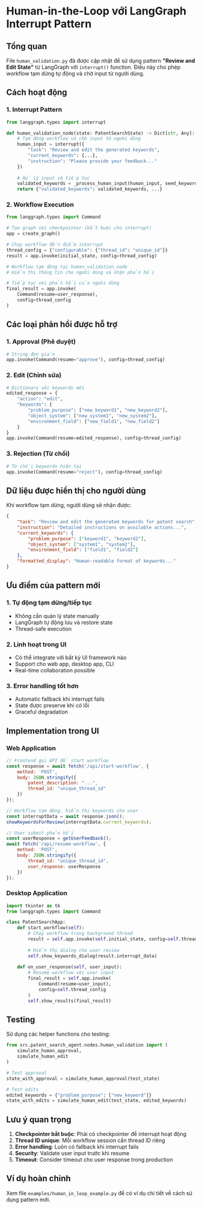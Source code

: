 # Human-in-the-Loop với LangGraph Interrupt Pattern

## Tổng quan

File `human_validation.py` đã được cập nhật để sử dụng pattern **"Review and Edit State"** từ LangGraph với `interrupt()` function. Điều này cho phép workflow tạm dừng tự động và chờ input từ người dùng.

## Cách hoạt động

### 1. Interrupt Pattern

```python
from langgraph.types import interrupt

def human_validation_node(state: PatentSearchState) -> Dict[str, Any]:
    # Tạm dừng workflow và chờ input từ người dùng
    human_input = interrupt({
        "task": "Review and edit the generated keywords",
        "current_keywords": {...},
        "instruction": "Please provide your feedback..."
    })
    
    # Xử lý input và tiếp tục
    validated_keywords = _process_human_input(human_input, seed_keywords)
    return {"validated_keywords": validated_keywords, ...}
```

### 2. Workflow Execution

```python
from langgraph.types import Command

# Tạo graph với checkpointer (bắt buộc cho interrupt)
app = create_graph()

# Chạy workflow đến điểm interrupt
thread_config = {"configurable": {"thread_id": "unique_id"}}
result = app.invoke(initial_state, config=thread_config)

# Workflow tạm dừng tại human_validation_node
# Hiển thị thông tin cho người dùng và nhận phản hồi

# Tiếp tục với phản hồi của người dùng
final_result = app.invoke(
    Command(resume=user_response), 
    config=thread_config
)
```

## Các loại phản hồi được hỗ trợ

### 1. Approval (Phê duyệt)
```python
# String đơn giản
app.invoke(Command(resume="approve"), config=thread_config)
```

### 2. Edit (Chỉnh sửa)
```python
# Dictionary với keywords mới
edited_response = {
    "action": "edit",
    "keywords": {
        "problem_purpose": ["new_keyword1", "new_keyword2"],
        "object_system": ["new_system1", "new_system2"],
        "environment_field": ["new_field1", "new_field2"]
    }
}
app.invoke(Command(resume=edited_response), config=thread_config)
```

### 3. Rejection (Từ chối)
```python
# Từ chối keywords hiện tại
app.invoke(Command(resume="reject"), config=thread_config)
```

## Dữ liệu được hiển thị cho người dùng

Khi workflow tạm dừng, người dùng sẽ nhận được:

```json
{
    "task": "Review and edit the generated keywords for patent search",
    "instruction": "Detailed instructions on available actions...",
    "current_keywords": {
        "problem_purpose": ["keyword1", "keyword2"],
        "object_system": ["system1", "system2"], 
        "environment_field": ["field1", "field2"]
    },
    "formatted_display": "Human-readable format of keywords..."
}
```

## Ưu điểm của pattern mới

### 1. **Tự động tạm dừng/tiếp tục**
- Không cần quản lý state manually
- LangGraph tự động lưu và restore state
- Thread-safe execution

### 2. **Linh hoạt trong UI**
- Có thể integrate với bất kỳ UI framework nào
- Support cho web app, desktop app, CLI
- Real-time collaboration possible

### 3. **Error handling tốt hơn**
- Automatic fallback khi interrupt fails
- State được preserve khi có lỗi
- Graceful degradation

## Implementation trong UI

### Web Application
```javascript
// Frontend gọi API để start workflow
const response = await fetch('/api/start-workflow', {
    method: 'POST',
    body: JSON.stringify({
        patent_description: "...",
        thread_id: "unique_thread_id"
    })
});

// Workflow tạm dừng, hiển thị keywords cho user
const interruptData = await response.json();
showKeywordsForReview(interruptData.current_keywords);

// User submit phản hồi
const userResponse = getUserFeedback();
await fetch('/api/resume-workflow', {
    method: 'POST', 
    body: JSON.stringify({
        thread_id: "unique_thread_id",
        user_response: userResponse
    })
});
```

### Desktop Application
```python
import tkinter as tk
from langgraph.types import Command

class PatentSearchApp:
    def start_workflow(self):
        # Chạy workflow trong background thread
        result = self.app.invoke(self.initial_state, config=self.thread_config)
        
        # Hiển thị dialog cho user review
        self.show_keywords_dialog(result.interrupt_data)
    
    def on_user_response(self, user_input):
        # Resume workflow với user input
        final_result = self.app.invoke(
            Command(resume=user_input),
            config=self.thread_config
        )
        self.show_results(final_result)
```

## Testing

Sử dụng các helper functions cho testing:

```python
from src.patent_search_agent.nodes.human_validation import (
    simulate_human_approval,
    simulate_human_edit
)

# Test approval
state_with_approval = simulate_human_approval(test_state)

# Test edits
edited_keywords = {"problem_purpose": ["new_keyword"]}
state_with_edits = simulate_human_edit(test_state, edited_keywords)
```

## Lưu ý quan trọng

1. **Checkpointer bắt buộc**: Phải có checkpointer để interrupt hoạt động
2. **Thread ID unique**: Mỗi workflow session cần thread ID riêng
3. **Error handling**: Luôn có fallback khi interrupt fails
4. **Security**: Validate user input trước khi resume
5. **Timeout**: Consider timeout cho user response trong production

## Ví dụ hoàn chỉnh

Xem file `examples/human_in_loop_example.py` để có ví dụ chi tiết về cách sử dụng pattern mới.
